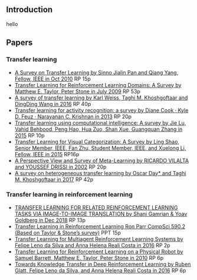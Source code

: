 ## Introduction

hello



## Papers

### Transfer learning

- [A Survey on Transfer Learning by Sinno Jialin Pan and Qiang Yang, Fellow, IEEE in Oct 2010](https://ieeexplore.ieee.org/stamp/stamp.jsp?arnumber=5288526) RP 15p
- [Transfer Learning for Reinforcement Learning Domains: A Survey by Matthew E. Taylor, Peter Stone in July 2009](http://www.jmlr.org/papers/volume10/taylor09a/taylor09a.pdf) RP 53p
- [A survey of transfer learning by Karl Weiss, Taghi M. Khoshgoftaar and DingDing Wang in 2016](https://journalofbigdata.springeropen.com/track/pdf/10.1186/s40537-016-0043-6) RP 40p
- [Transfer learning for activity recognition: a survey by Diane Cook · Kyle D. Feuz · Narayanan C. Krishnan in 2013](https://link.springer.com/content/pdf/10.1007%2Fs10115-013-0665-3.pdf) RP 20p
- [Transfer learning using computational intelligence: A survey by Jie Lu, Vahid Behbood, Peng Hao, Hua Zuo, Shan Xue, Guangquan Zhang in 2015](https://ac.els-cdn.com/S0950705115000179/1-s2.0-S0950705115000179-main.pdf?_tid=f03ed01a-127f-4625-bfdc-773b5ad65cec&acdnat=1546275907_0d9603c5f6b33ce26809f1090f019df3) RP 10p
- [Transfer Learning for Visual Categorization: A Survey by Ling Shao, Senior Member, IEEE, Fan Zhu, Student Member, IEEE, and Xuelong Li, Fellow, IEEE in 2015](https://ieeexplore.ieee.org/stamp/stamp.jsp?tp=&arnumber=6847217&tag=1) RP16p
- [A Perspective View and Survey of Meta-Learning by RICARDO VILALTA and YOUSSEF DRISSI in 2002](https://link.springer.com/content/pdf/10.1023%2FA%3A1019956318069.pdf) RP 20p
- [A survey on heterogeneous transfer learning by Oscar Day* and Taghi M. Khoshgoftaar in 2017](https://link.springer.com/content/pdf/10.1186%2Fs40537-017-0089-0.pdf) RP 42p

### Transfer learning in reinforcement learning

- [TRANSFER LEARNING FOR RELATED REINFORCEMENT LEARNING TASKS VIA IMAGE-TO-IMAGE TRANSLATION by Shani Gamrian & Yoav Goldberg in Dec 2018](https://arxiv.org/pdf/1806.07377.pdf) RP 13p
- [Transfer Learning in Reinforcement Learning Ron Parr CompSci 590.2 (Based on Taylor & Stone’s	survey)](http://db.cs.duke.edu/courses/compsci590.2/fall17/Transfer.pdf) PPT 15p
- [Transfer Learning for Multiagent Reinforcement Learning Systems by Felipe Leno da Silva and Anna Helena Reali Costa in 2016](https://www.ijcai.org/Proceedings/16/Papers/565.pdf) RP 2p
- [Transfer Learning for Reinforcement Learning on a Physical Robot by Samuel Barrett, Matthew E. Taylor, Peter Stone in 2010](https://pdfs.semanticscholar.org/d154/ed03ac6798637d28a5bb81466a5baa1d17e0.pdf) RP 6p
- [Towards Knowledge Transfer in Deep Reinforcement Learning by Ruben Glatt, Felipe Leno da Silva, and Anna Helena Reali Costa in 2016](https://ieeexplore.ieee.org/stamp/stamp.jsp?tp=&arnumber=7839568) RP 6p